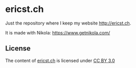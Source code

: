 # ericst.ch

Just the repository where I keep my website http://ericst.ch.

It is made with Nikola: https://www.getnikola.com/

## License

The content of [ericst.ch](http://ericst.ch) is licensed under [CC BY 3.0](https://creativecommons.org/licenses/by/3.0/)
